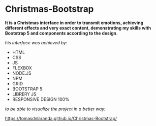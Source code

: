 # Christmas-Bootstrap

**It is a Christmas interface in order to transmit emotions, achieving different effects and very exact content, demonstrating my skills with Bootstrap 5 and components according to the design.**

_his interface was achieved by:_

- HTML
- CSS
- JS
- FLEXBOX
- NODE.JS
- NPM
- GRID
- BOOTSTRAP 5
- LIBRERY JS
- RESPONSIVE DESIGN 100%

_to be able to visualize the project in a better way:_

https://tomasdnlaranda.github.io/Christmas-Bootstrap/
